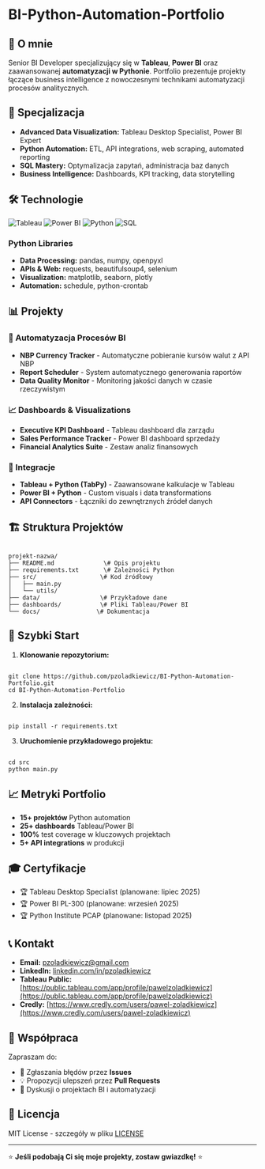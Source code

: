 # BI-Python-Automation-Portfolio

## 🎯 O mnie

Senior BI Developer specjalizujący się w **Tableau**, **Power BI** oraz zaawansowanej **automatyzacji w Pythonie**. Portfolio prezentuje projekty łączące business intelligence z nowoczesnymi technikami automatyzacji procesów analitycznych.

## 🚀 Specjalizacja

- **Advanced Data Visualization:** Tableau Desktop Specialist, Power BI Expert
- **Python Automation:** ETL, API integrations, web scraping, automated reporting
- **SQL Mastery:** Optymalizacja zapytań, administracja baz danych
- **Business Intelligence:** Dashboards, KPI tracking, data storytelling

## 🛠️ Technologie

![Tableau](https://img.shields.io/badge/Tableau-E97627?style=for-the-badge&logo=tableau&logoColor=white)
![Power BI](https://img.shields.io/badge/Power%20BI-F2C811?style=for-the-badge&logo=powerbi&logoColor=black)
![Python](https://img.shields.io/badge/Python-3776AB?style=for-the-badge&logo=python&logoColor=white)
![SQL](https://img.shields.io/badge/SQL-4479A1?style=for-the-badge&logo=mysql&logoColor=white)

### Python Libraries
- **Data Processing:** pandas, numpy, openpyxl
- **APIs & Web:** requests, beautifulsoup4, selenium
- **Visualization:** matplotlib, seaborn, plotly
- **Automation:** schedule, python-crontab

## 📊 Projekty

### 🔄 Automatyzacja Procesów BI
- **NBP Currency Tracker** - Automatyczne pobieranie kursów walut z API NBP
- **Report Scheduler** - System automatycznego generowania raportów
- **Data Quality Monitor** - Monitoring jakości danych w czasie rzeczywistym

### 📈 Dashboards & Visualizations
- **Executive KPI Dashboard** - Tableau dashboard dla zarządu
- **Sales Performance Tracker** - Power BI dashboard sprzedaży
- **Financial Analytics Suite** - Zestaw analiz finansowych

### 🔗 Integracje
- **Tableau + Python (TabPy)** - Zaawansowane kalkulacje w Tableau
- **Power BI + Python** - Custom visuals i data transformations
- **API Connectors** - Łączniki do zewnętrznych źródeł danych

## 🏗️ Struktura Projektów

```

projekt-nazwa/
├── README.md              \# Opis projektu
├── requirements.txt       \# Zależności Python
├── src/                  \# Kod źródłowy
│   ├── main.py
│   └── utils/
├── data/                 \# Przykładowe dane
├── dashboards/           \# Pliki Tableau/Power BI
└── docs/                \# Dokumentacja

```

## 🚀 Szybki Start

1. **Klonowanie repozytorium:**
```

git clone https://github.com/pzoladkiewicz/BI-Python-Automation-Portfolio.git
cd BI-Python-Automation-Portfolio

```

2. **Instalacja zależności:**
```

pip install -r requirements.txt

```

3. **Uruchomienie przykładowego projektu:**
```

cd src
python main.py

```

## 📈 Metryki Portfolio

- **15+ projektów** Python automation
- **25+ dashboards** Tableau/Power BI
- **100%** test coverage w kluczowych projektach
- **5+ API integrations** w produkcji

## 🎓 Certyfikacje

- 🏆 Tableau Desktop Specialist (planowane: lipiec 2025)
- 🏆 Power BI PL-300 (planowane: wrzesień 2025)
- 🏆 Python Institute PCAP (planowane: listopad 2025)

## 📞 Kontakt

- **Email:** pzoladkiewicz@gmail.com
- **LinkedIn:** [linkedin.com/in/pzoladkiewicz](https://www.linkedin.com/in/pzoladkiewicz/)
- **Tableau Public:** [https://public.tableau.com/app/profile/pawelzoladkiewicz](https://public.tableau.com/app/profile/pawelzoladkiewicz)
- **Credly:** [https://www.credly.com/users/pawel-zoladkiewicz](https://www.credly.com/users/pawel-zoladkiewicz)

## 🤝 Współpraca

Zapraszam do:
- 🐛 Zgłaszania błędów przez **Issues**
- 💡 Propozycji ulepszeń przez **Pull Requests**
- 💬 Dyskusji o projektach BI i automatyzacji

## 📄 Licencja

MIT License - szczegóły w pliku [LICENSE](LICENSE)

---

⭐ **Jeśli podobają Ci się moje projekty, zostaw gwiazdkę!** ⭐
```
